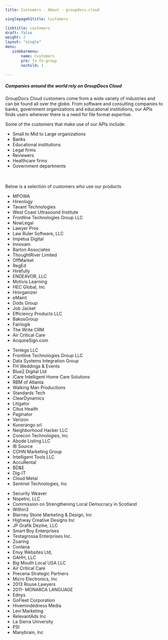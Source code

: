 ```yaml
---
title: Customers - About - groupdocs.cloud

singlepageh1title: Customers

linktitle: customers
draft: false
weight: 2
layout: "single"
menu:
   sidebarmenu: 
       name: Customers
       pre: fa fa-group
       nochild: 1

---
```


<div>

##### Companies around the world rely on GroupDocs Cloud

GroupDocs Cloud customers come from a wide variety of industries and can be found all over the globe. From software and consulting companies to banks, government organizations and educational institutions, our APIs finds users wherever there is a need for file format expertise.

 </div>Some of the customers that make use of our APIs include:

- Small to Mid to Large organizations
- Banks
- Educational institutions
- Legal firms
- Reviewers
- Healthcare firms
- Government departments

<div class="clearfix"> </div><div class="clearfix"> </div><div class="box1"> Below is a selection of customers who use our products </div><div class="row"><div class="col-md-4">

- MPOWA
- Hireology
- Tavant Technologies
- West Coast Ultrasound Institute
- Frontline Technologies Group LLC
- NowLegal
- Lawyer Pros
- Law Ruler Software, LLC
- Impetus Digital
- Innovam
- Barton Associates
- ThoughtRiver Limited
- OffMarket
- RegEd
- Hirefully
- ENDEAVOR, LLC
- Motivis Learning
- HEC Global, Inc
- Hrorganizer
- eMaint
- Dods Group
- Job Jacket
- Efficiency Products LLC
- BakosGroup
- Fairlogik
- The Write CRM
- Air Critical Care
- AcquireSign.com
 
</div><div class="col-md-4">

- Tenlegs LLC
- Frontline Technologies Group LLC
- Data Systems Integration Group
- FH Weddings &amp; Events
- Blue2 Digital Ltd
- iCare Intelligent Home Care Solutions
- RBM of Atlanta
- Walking Man Productions
- Standards Tech
- ClearDynamics
- Litigator
- Citus Health
- Paginator
- Verizon
- Kunerango srl
- Neighborhood Hacker LLC
- Corecon Technologies, Inc
- Abode Listing LLC
- IB Source
- COHN Marketing Group
- Intelligent Tools LLC
- AccuRental
- BD&amp;E
- Dig-IT
- Cloud Metal
- Sentinel Technologies, Inc
 
</div><div class="col-md-4">

- Security Weaver
- Nopetro, LLC
- Commission on Strengthening Local Democracy in Scotland
- Within3
- Blarney Stone Marketing &amp; Design, Inc
- Highway Creative Designs Inc
- JP Grafik Dezine, LLC
- Smart Boy Enterprises
- Testagrossa Enterprises Inc.
- Zoaring
- Conlana
- Envy Websites Ltd,
- GAHH, LLC
- Big Mouth Local USA LLC
- Air Critical Care
- Precena Strategic Partners
- Micro Electronics, Inc
- 2013 Rouse Lawyers
- 2011- MONARCA LANGUAGE
- Ednys
- GoFleet Corporation
- Hivemindedness Media
- Levi Marketing
- RelevantAds Inc
- La Sierra University
- PSI
- Manybrain, Inc
 
</div></div>